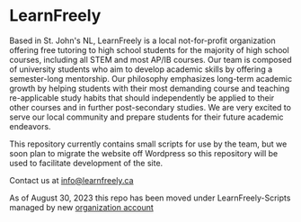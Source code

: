 # LearnFreely

Based in St. John's NL, LearnFreely is a local not-for-profit organization offering free tutoring to high school students for the majority of high school courses, including all STEM and most AP/IB courses. Our team is composed of university students who aim to develop academic skills by offering a semester-long mentorship. Our philosophy emphasizes long-term academic growth by helping students with their most demanding course and teaching re-applicable study habits that should independently be applied to their other courses and in further post-secondary studies. We are very excited to serve our local community and prepare students for their future academic endeavors.

This repository currently contains small scripts for use by the team, but we soon plan to migrate the website off Wordpress so this repository will be used to facilitate development of the site. 

Contact us at info@learnfreely.ca

As of August 30, 2023 this repo has been moved under LearnFreely-Scripts managed by new [organization account](https://github.com/learnfreely)

